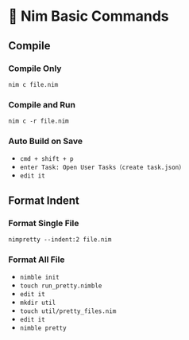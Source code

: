 # 👑 Nim Basic Commands

## Compile

### Compile Only

`nim c file.nim`

### Compile and Run

`nim c -r file.nim`

### Auto Build on Save

- `cmd + shift + p`
- `enter Task: Open User Tasks（create task.json）`
- `edit it`

## Format Indent

### Format Single File

`nimpretty --indent:2 file.nim`

### Format All File

- `nimble init`
- `touch run_pretty.nimble`
- `edit it`
- `mkdir util`
- `touch util/pretty_files.nim`
- `edit it`
- `nimble pretty`
